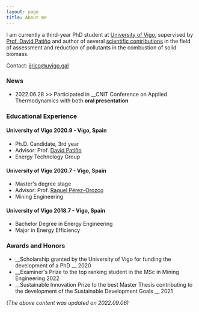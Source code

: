 ```yaml
---
layout: page
title: About me 
---
```


I am currently a third-year PhD student at [University of Vigo](http://uvigo.gal), supervised by [Prof. David Patiño]( https://bidi.uvigo.es/en/researcher/david-patino-vilas) and author of several [scientific contributions](https://www.scopus.com/authid/detail.uri?authorId=57219402319) in the field of assessment and reduction of pollutants in the combustion of solid biomass. 

Contact: jjrico@uvigo.gal

### News
- 2022.06.28 >> Participated in __CNIT Conference on Applied Thermodynamics with both __oral presentation__


### Educational Experience
#### __University of Vigo__ 2020.9 - Vigo, Spain
- Ph.D. Candidate, 3rd year
- Advisor: Prof. [David Patiño](https://www.scopus.com/authid/detail.uri?authorId=23091574100)
- Energy Technology Group

#### __University of Vigo__ 2020.7 - Vigo, Spain
- Master's degree stage                                                    
- Advisor: Prof. [Raquel Pérez-Orozco](https://www.scopus.com/authid/detail.uri?authorId=57196054251)
- Mining Engineering

#### __University of Vigo__ 2018.7 - Vigo, Spain
- Bachelor Degree in Energy Engineering
- Major in Energy Efficiency


### Awards and Honors
- __Scholarship granted by the University of Vigo for funding the development of a PhD __ 2020
- __Examiner's Prize to the top ranking student in the MSc in Mining Engineering 2022
- __Sustainable Innovation Prize to the best Master Thesis contributing to the development of the Sustainable Development Goals __ 2021


_(The above content was updated on 2022.09.06)_


